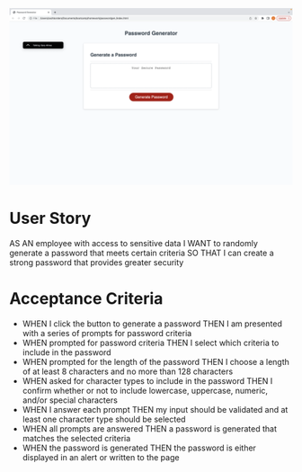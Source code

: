 ![My Image](./assets/Screenshot%202023-01-17%20at%209.42.02%20AM.png)


# User Story
AS AN employee with access to sensitive data
I WANT to randomly generate a password that meets certain criteria
SO THAT I can create a strong password that provides greater security



# Acceptance Criteria

- WHEN I click the button to generate a password THEN I am presented with a series of prompts for password criteria
- WHEN prompted for password criteria THEN I select which criteria to include in the password
- WHEN prompted for the length of the password THEN I choose a length of at least 8 characters and no more than 128 characters
- WHEN asked for character types to include in the password THEN I confirm whether or not to include lowercase, uppercase, numeric, and/or special characters
- WHEN I answer each prompt THEN my input should be validated and at least one character type should be selected
- WHEN all prompts are answered THEN a password is generated that matches the selected criteria
- WHEN the password is generated THEN the password is either displayed in an alert or written to the page
